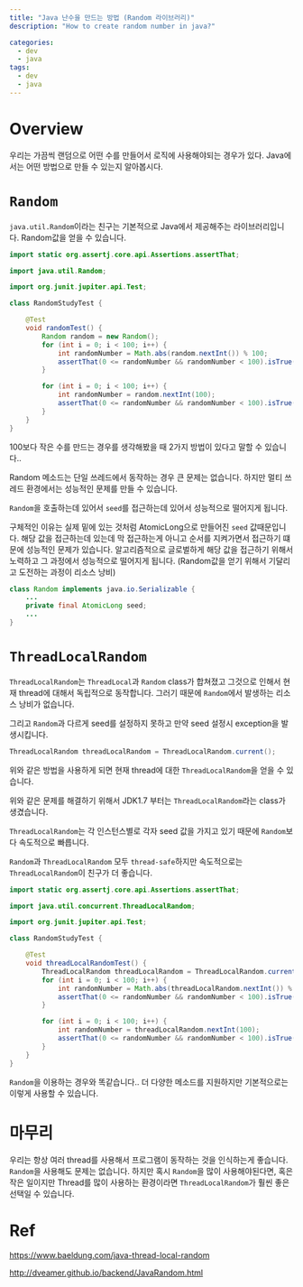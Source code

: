 ```yaml
---
title: "Java 난수을 만드는 방법 (Random 라이브러리)"
description: "How to create random number in java?"

categories:
  - dev
  - java
tags:
  - dev
  - java
---
```


# Overview
우리는 가끔씩 랜덤으로 어떤 수를 만들어서 로직에 사용해야되는 경우가 있다. Java에서는 어떤 방법으로 만들 수 있는지 알아봅시다.

# `Random`
`java.util.Random`이라는 친구는 기본적으로 Java에서 제공해주는 라이브러리입니다. Random값을 얻을 수 있습니다. 
``` java
import static org.assertj.core.api.Assertions.assertThat;

import java.util.Random;

import org.junit.jupiter.api.Test;

class RandomStudyTest {

    @Test
    void randomTest() {
        Random random = new Random();
        for (int i = 0; i < 100; i++) {
            int randomNumber = Math.abs(random.nextInt()) % 100;
            assertThat(0 <= randomNumber && randomNumber < 100).isTrue();
        }

        for (int i = 0; i < 100; i++) {
            int randomNumber = random.nextInt(100);
            assertThat(0 <= randomNumber && randomNumber < 100).isTrue();
        }
    }
}
```
100보다 작은 수를 만드는 경우를 생각해봤을 때 2가지 방법이 있다고 말할 수 있습니다..

Random 메소드는 단일 쓰레드에서 동작하는 경우 큰 문제는 없습니다. 하지만 멀티 쓰레드 환경에서는 성능적인 문제를 만들 수 있습니다.

`Random`을 호출하는데 있어서 `seed`를 접근하는데 있어서 성능적으로 떨어지게 됩니다.

구체적인 이유는 실제 밑에 있는 것처럼 AtomicLong으로 만들어진 `seed` 값때문입니다. 해당 값을 접근하는데 있는데 막 접근하는게 아니고 순서를 지켜가면서 접근하기 떄문에 성능적인 문제가 있습니다. 알고리즘적으로 글로벌하게 해당 값을 접근하기 위해서 노력하고 그 과정에서 성능적으로 떨어지게 됩니다. (Random값을 얻기 위해서 기달리고 도전하는 과정이 리소스 낭비)

``` java
class Random implements java.io.Serializable {
    ...
    private final AtomicLong seed;
    ...
}
```

# `ThreadLocalRandom`
`ThreadLocalRandom`는 `ThreadLocal`과 `Random` class가 합쳐졌고 그것으로 인해서 현재 thread에 대해서 독립적으로 동작합니다. 그러기 때문에 `Random`에서 발생하는 리소스 낭비가 없습니다. 

그리고 `Random`과 다르게 seed를 설정하지 못하고 만약 seed 설정시 exception을 발생시킵니다.

``` java
ThreadLocalRandom threadLocalRandom = ThreadLocalRandom.current();
```
위와 같은 방법을 사용하게 되면 현재 thread에 대한 `ThreadLocalRandom`을 얻을 수 있습니다.

위와 같은 문제를 해결하기 위해서 JDK1.7 부터는 `ThreadLocalRandom`라는 class가 생겼습니다.

`ThreadLocalRandom`는 각 인스턴스별로 각자 seed 값을 가지고 있기 때문에 `Random`보다 속도적으로 빠릅니다. 

`Random`과 `ThreadLocalRandom` 모두 `thread-safe`하지만 속도적으로는 `ThreadLocalRandom`이 친구가 더 좋습니다.

``` java
import static org.assertj.core.api.Assertions.assertThat;

import java.util.concurrent.ThreadLocalRandom;

import org.junit.jupiter.api.Test;

class RandomStudyTest {

    @Test
    void threadLocalRandomTest() {
        ThreadLocalRandom threadLocalRandom = ThreadLocalRandom.current();
        for (int i = 0; i < 100; i++) {
            int randomNumber = Math.abs(threadLocalRandom.nextInt()) % 100;
            assertThat(0 <= randomNumber && randomNumber < 100).isTrue();
        }

        for (int i = 0; i < 100; i++) {
            int randomNumber = threadLocalRandom.nextInt(100);
            assertThat(0 <= randomNumber && randomNumber < 100).isTrue();
        }
    }
}
```
`Random`을 이용하는 경우와 똑같습니다.. 더 다양한 메소드를 지원하지만 기본적으로는 이렇게 사용할 수 있습니다.

# 마무리
우리는 항상 여러 thread를 사용해서 프로그램이 동작하는 것을 인식하는게 좋습니다. `Random`을 사용해도 문제는 없습니다. 하지만 혹시 `Random`을 많이 사용해야된다면, 혹은 작은 일이지만 Thread를 많이 사용하는 환경이라면 `ThreadLocalRandom`가 훨씬 좋은 선택일 수 있습니다.

# Ref
https://www.baeldung.com/java-thread-local-random

http://dveamer.github.io/backend/JavaRandom.html